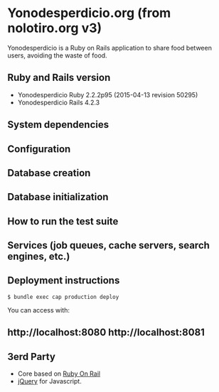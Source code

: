 # Yonodesperdicio.org (from nolotiro.org v3)

Yonodesperdicio is a Ruby on Rails application to share food between users, avoiding the waste of food.

## Ruby and Rails version

* Yonodesperdicio Ruby 2.2.2p95 (2015-04-13 revision 50295)
* Yonodesperdicio Rails 4.2.3

## System dependencies


## Configuration


## Database creation

## Database initialization

## How to run the test suite

## Services (job queues, cache servers, search engines, etc.)

## Deployment instructions

    $ bundle exec cap production deploy


You can access with: 

http://localhost:8080
http://localhost:8081
-----------------------------------------

## 3erd Party

* Core based on [Ruby On Rail](http://rubyonrails.org/)
* [jQuery](http://jquery.com/) for Javascript.
